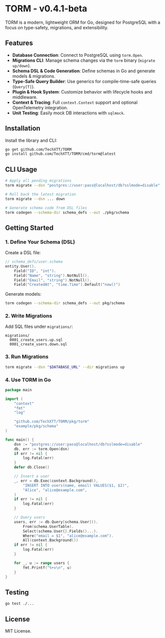 # TORM - v0.4.1-beta

TORM is a modern, lightweight ORM for Go, designed for PostgreSQL with a focus on type-safety, migrations, and extensibility.

## Features

- **Database Connection**: Connect to PostgreSQL using `torm.Open`.
- **Migrations CLI**: Manage schema changes via the `torm` binary (`migrate up/down`).
- **Schema DSL & Code Generation**: Define schemas in Go and generate models & migrations.
- **Type-Safe Query Builder**: Use generics for compile-time-safe queries (`Query[T]`).
- **Plugin & Hook System**: Customize behavior with lifecycle hooks and middleware.
- **Context & Tracing**: Full `context.Context` support and optional OpenTelemetry integration.
- **Unit Testing**: Easily mock DB interactions with `sqlmock`.

## Installation

Install the library and CLI:

```bash
go get github.com/TechXTT/TORM
go install github.com/TechXTT/TORM/cmd/torm@latest
```

## CLI Usage

```bash
# Apply all pending migrations
torm migrate --dsn "postgres://user:pass@localhost/db?sslmode=disable" --dir ./migrations up

# Roll back the latest migration
torm migrate --dsn ... down

# Generate schema code from DSL files
torm codegen --schema-dir schema_defs --out ./pkg/schema
```

## Getting Started

### 1. Define Your Schema (DSL)

Create a DSL file:

```go
// schema_defs/user.schema
entity.User().
    Field("ID", "int").
    Field("Name", "string").NotNull().
    Field("Email", "string").NotNull().
    Field("CreatedAt", "time.Time").Default("now()")
```

Generate models:

```bash
torm codegen --schema-dir schema_defs --out pkg/schema
```

### 2. Write Migrations

Add SQL files under `migrations/`:

```
migrations/
  0001_create_users.up.sql
  0001_create_users.down.sql
```

### 3. Run Migrations

```bash
torm migrate --dsn "$DATABASE_URL" --dir migrations up
```

### 4. Use TORM in Go

```go
package main

import (
    "context"
    "fmt"
    "log"

    "github.com/TechXTT/TORM/pkg/torm"
    "example/pkg/schema"
)

func main() {
    dsn := "postgres://user:pass@localhost/db?sslmode=disable"
    db, err := torm.Open(dsn)
    if err != nil {
        log.Fatal(err)
    }
    defer db.Close()

    // Insert a user
    _, err = db.Exec(context.Background(),
        "INSERT INTO users(name, email) VALUES($1, $2)",
        "Alice", "alice@example.com",
    )
    if err != nil {
        log.Fatal(err)
    }

    // Query users
    users, err := db.Query[schema.User]().
        From(schema.UserTable).
        Select(schema.User{}.Fields()...).
        Where("email = $1", "alice@example.com").
        All(context.Background())
    if err != nil {
        log.Fatal(err)
    }

    for _, u := range users {
        fmt.Printf("%+v\n", u)
    }
}
```

## Testing

```bash
go test ./...
```

## License

MIT License.